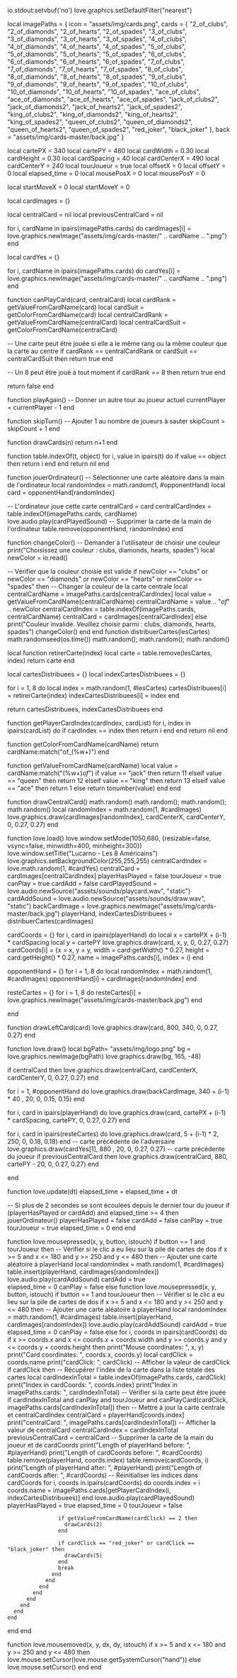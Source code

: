 io.stdout:setvbuf('no')
love.graphics.setDefaultFilter("nearest")

local imagePaths = {
  icon = "assets/img/cards.png",
  cards =  {
    "2_of_clubs", "2_of_diamonds", "2_of_hearts", "2_of_spades",
    "3_of_clubs", "3_of_diamonds", "3_of_hearts", "3_of_spades",
    "4_of_clubs", "4_of_diamonds", "4_of_hearts", "4_of_spades",
    "5_of_clubs", "5_of_diamonds", "5_of_hearts", "5_of_spades",
    "6_of_clubs", "6_of_diamonds", "6_of_hearts", "6_of_spades",
    "7_of_clubs", "7_of_diamonds", "7_of_hearts", "7_of_spades",
    "8_of_clubs", "8_of_diamonds", "8_of_hearts", "8_of_spades",
    "9_of_clubs", "9_of_diamonds", "9_of_hearts", "9_of_spades",
    "10_of_clubs", "10_of_diamonds", "10_of_hearts", "10_of_spades",
    "ace_of_clubs", "ace_of_diamonds", "ace_of_hearts", "ace_of_spades",
    "jack_of_clubs2", "jack_of_diamonds2", "jack_of_hearts2", "jack_of_spades2",
    "king_of_clubs2", "king_of_diamonds2", "king_of_hearts2", "king_of_spades2",
    "queen_of_clubs2", "queen_of_diamonds2", "queen_of_hearts2", "queen_of_spades2",
    "red_joker", "black_joker"
  },
  back = "assets/img/cards-master/back.jpg"
}

local cartePX = 340
local cartePY = 480
local cardWidth = 0.30
local cardHeight = 0.30
local cardSpacing = 40
local cardCenterX = 490
local cardCenterY = 240
local tourJoueur = true
local offsetX = 0
local offsetY = 0
local elapsed_time = 0
local mousePosX = 0
local mousePosY = 0

local startMoveX = 0
local startMoveY = 0

local cardImages = {}

local centralCard = nil
local previousCentralCard = nil

for i, cardName in ipairs(imagePaths.cards) do
  cardImages[i] = love.graphics.newImage("assets/img/cards-master/" .. cardName .. ".png")
end

local cardYes = {}

for i, cardName in ipairs(imagePaths.cards) do
  cardYes[i] = love.graphics.newImage("assets/img/cards-master/" .. cardName .. ".png")
end

function canPlayCard(card, centralCard)
  local cardRank = getValueFromCardName(card)
  local cardSuit = getColorFromCardName(card)
  local centralCardRank = getValueFromCardName(centralCard)
  local centralCardSuit = getColorFromCardName(centralCard)

  -- Une carte peut être jouée si elle a le même rang ou la même couleur que la carte au centre
  if cardRank == centralCardRank or cardSuit == centralCardSuit then
    return true
  end

  -- Un 8 peut être joué à tout moment
  if cardRank == 8 then
    return true
  end

  return false
end

function playAgain()
  -- Donner un autre tour au joueur actuel
  currentPlayer = currentPlayer - 1
end


function skipTurn()
  -- Ajouter 1 au nombre de joueurs à sauter
  skipCount = skipCount + 1
end


function drawCards(n)
  return n+1
end

function table.indexOf(t, object)
  for i, value in ipairs(t) do
      if value == object then
          return i
      end
  end
  return nil
end

function jouerOrdinateur()
  -- Sélectionner une carte aléatoire dans la main de l'ordinateur
  local randomIndex = math.random(1, #opponentHand)
  local card = opponentHand[randomIndex]

  -- L'ordinateur joue cette carte
  centralCard = card
  centralCardIndex = table.indexOf(imagePaths.cards, cardName)
  love.audio.play(cardPlayedSound)
  -- Supprimer la carte de la main de l'ordinateur
  table.remove(opponentHand, randomIndex)
end


function changeColor()
  -- Demander à l'utilisateur de choisir une couleur
  print("Choisissez une couleur : clubs, diamonds, hearts, spades")
  local newColor = io.read()

  -- Vérifier que la couleur choisie est valide
  if newColor == "clubs" or newColor == "diamonds" or newColor == "hearts" or newColor == "spades" then
    -- Changer la couleur de la carte centrale
    local centralCardName = imagePaths.cards[centralCardIndex]
    local value = getValueFromCardName(centralCardName)
    centralCardName = value .. "_of_" .. newColor
    centralCardIndex = table.indexOf(imagePaths.cards, centralCardName)
    centralCard = cardImages[centralCardIndex]
  else
    print("Couleur invalide. Veuillez choisir parmi : clubs, diamonds, hearts, spades")
    changeColor()
  end
end
function distribuerCartes(lesCartes)
  math.randomseed(os.time())
  math.random(); math.random(); math.random()

  local function retirerCarte(index)
      local carte = table.remove(lesCartes, index)
      return carte
  end

  local cartesDistribuees = {}
  local indexCartesDistribuees = {}

  for i = 1, 8 do
      local index = math.random(1, #lesCartes)
      cartesDistribuees[i] = retirerCarte(index)
      indexCartesDistribuees[i] = index
  end

  return cartesDistribuees, indexCartesDistribuees
end

function getPlayerCardIndex(cardIndex, cardList)
  for i, index in ipairs(cardList) do
      if cardIndex == index then
          return i
      end
  end
  return nil
end

function getColorFromCardName(cardName)
  return cardName:match("of_(%w+)")
end

function getValueFromCardName(cardName)
  local value = cardName:match("(%w+)_of_")
  if value == "jack" then
    return 11
  elseif value == "queen" then
    return 12
  elseif value == "king" then
    return 13
  elseif value == "ace" then
    return 1
  else
    return tonumber(value)
  end
end

function drawCentralCard()
  math.random()
  math.random(); math.random(); math.random()
  local randomIndex = math.random(1, #cardImages)
  love.graphics.draw(cardImages[randomIndex], cardCenterX, cardCenterY, 0, 0.27, 0.27)
end

function love.load()
  love.window.setMode(1050,680, {resizable=false, vsync=false, minwidth=400, minheight=300})
  love.window.setTitle("Lucarno - Les 8 Américains")
  love.graphics.setBackgroundColor(255,255,255)
  centralCardIndex = love.math.random(1, #cardYes)
  centralCard = cardImages[centralCardIndex]
  playerHasPlayed = false
  tourJoueur = true
  canPlay = true
  cardAdd = false
  cardPlayedSound = love.audio.newSource("assets/sounds/playcard.wav", "static")
  cardAddSound = love.audio.newSource("assets/sounds/draw.wav", "static")
  backCardImage = love.graphics.newImage("assets/img/cards-master/back.jpg")
  playerHand, indexCartesDistribuees = distribuerCartes(cardImages)


  cardCoords = {}
  for i, card in ipairs(playerHand) do
    local x = cartePX + (i-1) * cardSpacing
    local y = cartePY
    love.graphics.draw(card, x, y, 0, 0.27, 0.27)
    cardCoords[i] = {x = x, y = y, width = card:getWidth() * 0.27, height = card:getHeight() * 0.27, name = imagePaths.cards[i], index = i}
  end


  opponentHand = {}
  for i = 1, 8 do
    local randomIndex = math.random(1, #cardImages)
    opponentHand[i] = cardImages[randomIndex]
  end
 

  resteCartes = {}
  for i = 1, 8 do
    resteCartes[i] = love.graphics.newImage("assets/img/cards-master/back.jpg")
  end
  
end

function drawLeftCard(card)
  love.graphics.draw(card, 800, 340, 0, 0.27, 0.27)
end

function love.draw()
  local bgPath= "assets/img/logo.png"
  bg = love.graphics.newImage(bgPath)
  love.graphics.draw(bg, 165, -48)
   
  if centralCard then
    love.graphics.draw(centralCard, cardCenterX, cardCenterY, 0, 0.27, 0.27)
  end
  
  for i = 1, #opponentHand do
    love.graphics.draw(backCardImage, 340 + (i-1) * 40 , 20, 0, 0.15, 0.15)
  end

   for i, card in ipairs(playerHand) do
     love.graphics.draw(card, cartePX + (i-1) * cardSpacing, cartePY, 0, 0.27, 0.27)
    end
 
   for i, card in ipairs(resteCartes) do
      love.graphics.draw(card, 5 + (i-1) * 2, 250, 0, 0.18, 0.18)
   end
-- carte précédente de l'adversaire
   love.graphics.draw(cardYes[1], 880 , 20, 0, 0.27, 0.27)
-- carte précédente du joueur
  if previousCentralCard then
     love.graphics.draw(centralCard, 880, cartePY - 20, 0, 0.27, 0.27)
   end
 
end

function love.update(dt)
  elapsed_time = elapsed_time + dt

  -- Si plus de 2 secondes se sont écoulées depuis le dernier tour du joueur
  if (playerHasPlayed  or cardAdd) and elapsed_time >= 4 then
    jouerOrdinateur()
    playerHasPlayed = false
    cardAdd = false
    canPlay = true
    tourJoueur = true
    elapsed_time = 0 
  end
end

function love.mousepressed(x, y, button, istouch)
  if button == 1 and tourJoueur then
    -- Vérifier si le clic a eu lieu sur la pile de cartes de dos
    if x >= 5 and x <= 180 and y >= 250 and y <= 480 then
      -- Ajouter une carte aléatoire à playerHand
      local randomIndex = math.random(1, #cardImages)
      table.insert(playerHand, cardImages[randomIndex])
      love.audio.play(cardAddSound)
      cardAdd = true  
      elapsed_time = 0
      canPlay = false
    else
      function love.mousepressed(x, y, button, istouch)
        if button == 1 and tourJoueur then
          -- Vérifier si le clic a eu lieu sur la pile de cartes de dos
          if x >= 5 and x <= 180 and y >= 250 and y <= 480 then
            -- Ajouter une carte aléatoire à playerHand
            local randomIndex = math.random(1, #cardImages)
            table.insert(playerHand, cardImages[randomIndex])
            love.audio.play(cardAddSound)
            cardAdd = true  
            elapsed_time = 0
            canPlay = false
          else
            for i, coords in ipairs(cardCoords) do
              if x >= coords.x and x <= coords.x + coords.width and y >= coords.y and y <= coords.y + coords.height then
                print("Mouse coordinates: ", x, y)
                print("Card coordinates: ", coords.x, coords.y)
                local cardClick = coords.name
                print("cardClick: ", cardClick)  -- Afficher la valeur de cardClick
                if cardClick then
                  -- Récupérer l'index de la carte dans la liste totale des cartes
                  local cardIndexInTotal = table.indexOf(imagePaths.cards, cardClick)
                  print("Index in cardCoords: ", coords.index)
                  print("Index in imagePaths.cards: ", cardIndexInTotal)
                  -- Vérifier si la carte peut être jouée
                  if cardIndexInTotal and canPlay and tourJoueur and canPlayCard(cardClick, imagePaths.cards[cardIndexInTotal]) then 
                    -- Mettre à jour la carte centrale et centralCardIndex
                    centralCard = playerHand[coords.index]
                    print("centralCard: ", imagePaths.cards[cardIndexInTotal])  -- Afficher la valeur de centralCard
                    centralCardIndex = cardIndexInTotal
                    previousCentralCard = centralCard
                    -- Supprimer la carte de la main du joueur et de cardCoords
                    print("Length of playerHand before: ", #playerHand)
                    print("Length of cardCoords before: ", #cardCoords)
                    table.remove(playerHand, coords.index)
                    table.remove(cardCoords, i)
                    print("Length of playerHand after: ", #playerHand)
                    print("Length of cardCoords after: ", #cardCoords)
                    -- Réinitialiser les indices dans cardCoords
                    for i, coords in ipairs(cardCoords) do
                      coords.index = i
                      coords.name = imagePaths.cards[getPlayerCardIndex(i, indexCartesDistribuees)]
                    end
                    love.audio.play(cardPlayedSound)
                    playerHasPlayed = true
                    elapsed_time = 0
                    tourJoueur = false
            
                    if getValueFromCardName(cardClick) == 2 then
                      drawCards(2)
                    end
            
                    if cardClick == "red_joker" or cardClick == "black_joker" then
                      drawCards(5)
                    end
                    break
                  end 
                end
              end
            end
          end
        end
      end
    end
  end
end

function love.mousemoved(x, y, dx, dy, istouch)
  if x >= 5 and x <= 180 and y >= 250 and y <= 480 then
    love.mouse.setCursor(love.mouse.getSystemCursor("hand"))
  else
    love.mouse.setCursor()
  end
end